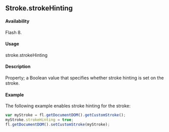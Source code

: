 ## Stroke.strokeHinting

#### Availability

Flash 8.

#### Usage

stroke.strokeHinting

#### Description

Property; a Boolean value that specifies whether stroke hinting is set on the stroke.

#### Example

The following example enables stroke hinting for the stroke:

```javascript
var myStroke = fl.getDocumentDOM().getCustomStroke(); 
myStroke.strokeHinting = true; 
fl.getDocumentDOM().setCustomStroke(myStroke);

```
